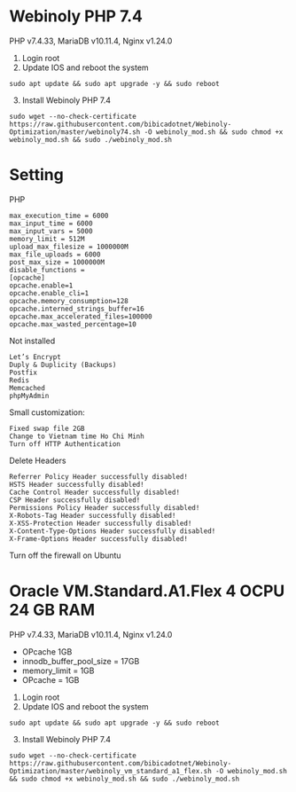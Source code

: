 # Webinoly PHP 7.4
PHP v7.4.33, MariaDB v10.11.4, Nginx v1.24.0
1. Login root
2. Update IOS and reboot the system
```shell
sudo apt update && sudo apt upgrade -y && sudo reboot
```
3. Install Webinoly PHP 7.4
```shell
sudo wget --no-check-certificate https://raw.githubusercontent.com/bibicadotnet/Webinoly-Optimization/master/webinoly74.sh -O webinoly_mod.sh && sudo chmod +x webinoly_mod.sh && sudo ./webinoly_mod.sh
```

# Setting
PHP
```shell
max_execution_time = 6000
max_input_time = 6000
max_input_vars = 5000
memory_limit = 512M
upload_max_filesize = 1000000M
max_file_uploads = 6000
post_max_size = 1000000M
disable_functions = 
[opcache]
opcache.enable=1
opcache.enable_cli=1
opcache.memory_consumption=128
opcache.interned_strings_buffer=16
opcache.max_accelerated_files=100000
opcache.max_wasted_percentage=10
```
Not installed
```shell
Let’s Encrypt
Duply & Duplicity (Backups)
Postfix
Redis
Memcached
phpMyAdmin
```
Small customization:
```shell
Fixed swap file 2GB
Change to Vietnam time Ho Chi Minh
Turn off HTTP Authentication
```
Delete Headers
```shell
Referrer Policy Header successfully disabled!
HSTS Header successfully disabled!
Cache Control Header successfully disabled!
CSP Header successfully disabled!
Permissions Policy Header successfully disabled!
X-Robots-Tag Header successfully disabled!
X-XSS-Protection Header successfully disabled!
X-Content-Type-Options Header successfully disabled!
X-Frame-Options Header successfully disabled!
```
Turn off the firewall on Ubuntu

# Oracle VM.Standard.A1.Flex 4 OCPU 24 GB RAM
PHP v7.4.33, MariaDB v10.11.4, Nginx v1.24.0

<ul>
 	<li>OPcache 1GB</li>
 	<li>innodb_buffer_pool_size = 17GB</li>
  	<li>memory_limit = 1GB</li>
  	<li>OPcache = 1GB</li>
</ul>

1. Login root
2. Update IOS and reboot the system
```shell
sudo apt update && sudo apt upgrade -y && sudo reboot
```
3. Install Webinoly PHP 7.4
```shell
sudo wget --no-check-certificate https://raw.githubusercontent.com/bibicadotnet/Webinoly-Optimization/master/webinoly_vm_standard_a1_flex.sh -O webinoly_mod.sh && sudo chmod +x webinoly_mod.sh && sudo ./webinoly_mod.sh
```
